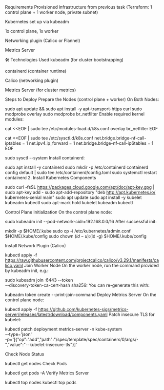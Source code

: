 
Requirements
Provisioned infrastructure from previous task (Terraform: 1 control plane + 1 worker node, private subnet)

Kubernetes set up via kubeadm

1x control plane, 1x worker

Networking plugin (Calico or Flannel)

Metrics Server

🛠️ Technologies Used
kubeadm (for cluster bootstrapping)

containerd (container runtime)

Calico (networking plugin)

Metrics Server (for cluster metrics)

 Steps to Deploy
 Prepare the Nodes (control plane + worker)
On Both Nodes:

sudo apt update && sudo apt install -y apt-transport-https curl
sudo modprobe overlay
sudo modprobe br_netfilter
Enable required kernel modules:

cat <<EOF | sudo tee /etc/modules-load.d/k8s.conf
overlay
br_netfilter
EOF

cat <<EOF | sudo tee /etc/sysctl.d/k8s.conf
net.bridge.bridge-nf-call-iptables  = 1
net.ipv4.ip_forward                 = 1
net.bridge.bridge-nf-call-ip6tables = 1
EOF

sudo sysctl --system
Install containerd:

sudo apt install -y containerd
sudo mkdir -p /etc/containerd
containerd config default | sudo tee /etc/containerd/config.toml
sudo systemctl restart containerd
2. Install Kubernetes Components

sudo curl -fsSL https://packages.cloud.google.com/apt/doc/apt-key.gpg | sudo apt-key add -
sudo apt-add-repository "deb http://apt.kubernetes.io/ kubernetes-xenial main"
sudo apt update
sudo apt install -y kubelet kubeadm kubectl
sudo apt-mark hold kubelet kubeadm kubectl

Control Plane Initialization
On the control plane node:


sudo kubeadm init --pod-network-cidr=192.168.0.0/16
After successful init:


mkdir -p $HOME/.kube
sudo cp -i /etc/kubernetes/admin.conf $HOME/.kube/config
sudo chown $(id -u):$(id -g) $HOME/.kube/config

Install Network Plugin (Calico)

kubectl apply -f https://raw.githubusercontent.com/projectcalico/calico/v3.29.1/manifests/calico.yaml
Join Worker Node
On the worker node, run the command provided by kubeadm init, e.g.:


sudo kubeadm join <control-plane-ip>:6443 --token <token> \
    --discovery-token-ca-cert-hash sha256:<hash>
You can re-generate this with:


kubeadm token create --print-join-command
Deploy Metrics Server
On the control plane node:


kubectl apply -f https://github.com/kubernetes-sigs/metrics-server/releases/latest/download/components.yaml
Patch insecure TLS for kubelet:


kubectl patch deployment metrics-server -n kube-system \
  --type='json' \
  -p='[{"op":"add","path":"/spec/template/spec/containers/0/args/-","value":"--kubelet-insecure-tls"}]'

Check Node Status

kubectl get nodes
Check Pods

kubectl get pods -A
Verify Metrics Server

kubectl top nodes
kubectl top pods
